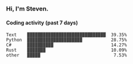 ### Hi, I'm Steven.

#### Coding activity (past 7 days)
```
Text    ▓▓▓▓▓▓▓▓▓▓▓▓▓▓▓▓▓▓▓▓▓▓▓▓▓▓▓▓▓▓  39.35%
Python  ▓▓▓▓▓▓▓▓▓▓▓▓▓▓▓▓▓▓▓▓▓           28.75%
C#      ▓▓▓▓▓▓▓▓▓▓                      14.27%
Rust    ▓▓▓▓▓▓▓                         10.09%
other   ▓▓▓▓▓                            7.53%
```

